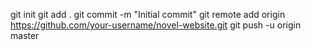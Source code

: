 git init
git add .
git commit -m "Initial commit"
git remote add origin https://github.com/your-username/novel-website.git
git push -u origin master
